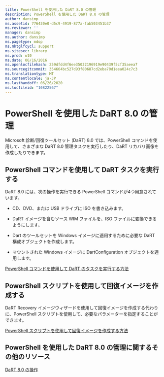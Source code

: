 ```yaml
---
title: PowerShell を使用した DaRT 8.0 の管理
description: PowerShell を使用した DaRT 8.0 の管理
author: dansimp
ms.assetid: 776430e0-d5c9-4919-877a-fab503451b37
ms.reviewer: ''
manager: dansimp
ms.author: dansimp
ms.pagetype: mdop
ms.mktglfcycl: support
ms.sitesec: library
ms.prod: w10
ms.date: 06/16/2016
ms.openlocfilehash: 259dfdd4f6ee35032196919e90439f5cf35aeea7
ms.sourcegitcommit: 354664bc527d93f80687cd2eba70d1eea024c7c3
ms.translationtype: MT
ms.contentlocale: ja-JP
ms.lasthandoff: 06/26/2020
ms.locfileid: "10822567"
---
```

# PowerShell を使用した DaRT 8.0 の管理


Microsoft 診断/回復ツールセット (DaRT) 8.0 では、PowerShell コマンドを使用して、さまざまな DaRT 8.0 管理タスクを実行したり、DaRT リカバリ画像を作成したりできます。

## PowerShell コマンドを使用して DaRT タスクを実行する


DaRT 8.0 には、次の操作を実行できる PowerShell コマンドが4つ用意されています。

-   CD、DVD、または USB ドライブに ISO を書き込みます。

-   DaRT イメージを含むソース WIM ファイルを、ISO ファイルに変換できるようにします。

-   Dart のツールセットを Windows イメージに適用するために必要な DaRT 構成オブジェクトを作成します。

-   マウントされた Windows イメージに DartConfiguration オブジェクトを適用します。

[PowerShell コマンドを使用して DaRT のタスクを実行する方法](how-to-perform-dart-tasks-by-using-powershell-commands-dart-8.md)

## PowerShell スクリプトを使用して回復イメージを作成する


DaRT Recovery イメージウィザードを使用して回復イメージを作成する代わりに、PowerShell スクリプトを使用して、必要なパラメーターを指定することができます。

[PowerShell スクリプトを使用して回復イメージを作成する方法](how-to-use-a-powershell-script-to-create-the-recovery-image-dart-8.md)

## PowerShell を使用した DaRT 8.0 の管理に関するその他のリソース


[DaRT 8.0 の操作](operations-for-dart-80-dart-8.md)

 

 





